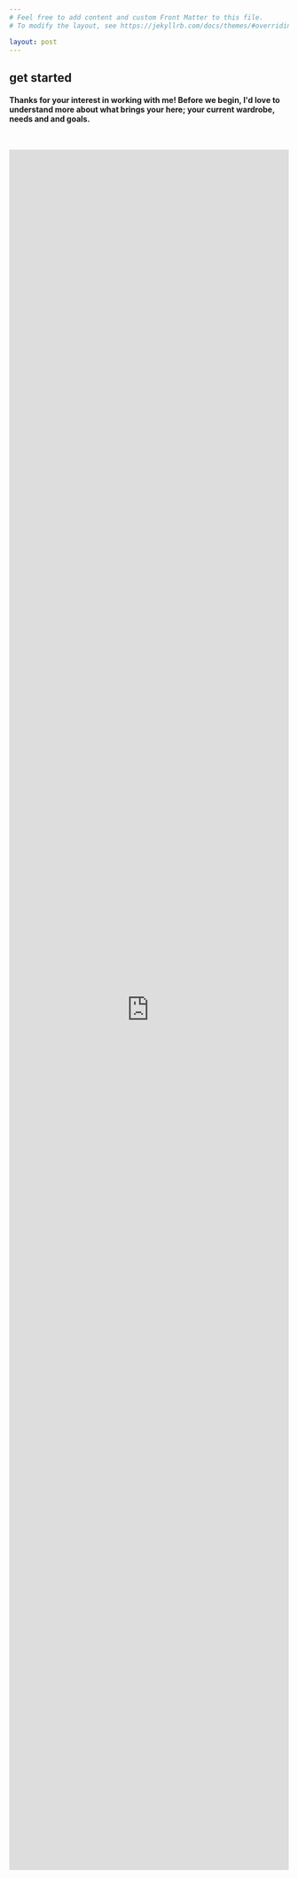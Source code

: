 ```yaml
---
# Feel free to add content and custom Front Matter to this file.
# To modify the layout, see https://jekyllrb.com/docs/themes/#overriding-theme-defaults

layout: post
---
```

<h2>get started</h2>

<h4 class="text-center">Thanks for your interest in working with me! Before we begin, I'd love to understand more about what brings your here; your current wardrobe, needs and and goals.</h4>

<iframe src="https://docs.google.com/forms/d/e/1FAIpQLScx1NgV9ucG9ze-955qwt3lqfu7gl5z-F4Cz9DHJi0LRn45jg/viewform?embedded=true" width="100%" height="3100" frameborder="0" style="margin-top:2em;">Loading…</iframe>

